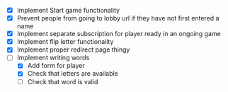 - [x] Implement Start game functionality
- [x] Prevent people from going to lobby url if they have not first entered a name
- [x] Implement separate subscription for player ready in an ongoing game
- [x] Implement flip letter functionality
- [x] Implement proper redirect page thingy
- [ ] Implement writing words
    - [x] Add form for player
    - [x] Check that letters are available
    - [ ] Check that word is valid